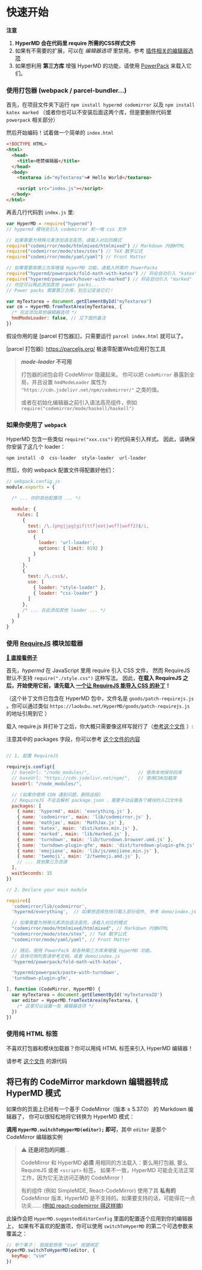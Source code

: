 # 快速开始

**注意**

1. **HyperMD 会在代码里 require 所需的CSS样式文件**
2. 如果有不需要的扩展，可以在 *编辑器选项* 里禁用。参考 [插件相关的编辑器选项][]
3. 如果想利用 **第三方库** 增强 HyperMD 的功能，请使用 [PowerPack][] 来载入它们。



### 使用打包器 (webpack / parcel-bundler...)

首先，在项目文件夹下运行 `npm install hypermd codemirror`
以及 `npm install katex marked` （或者你也可以不安装后面这两个库，但是要删除代码里 `powerpack` 相关部分）

然后开始编码！试着做一个简单的 `index.html`

```html
<!DOCTYPE HTML>
<html>
  <head>
    <title>绝赞编辑器</title>
  </head>
  <body>
    <textarea id="myTextarea"># Hello World</textarea>

    <script src="index.js"></script>
  </body>
</html>
```

再丢几行代码到 `index.js` 里:

```js
var HyperMD = require("hypermd")
// hypermd 模块会引入 codemirror 和一堆 css 文件

// 如果需要为特殊元素添加语法高亮，请载入对应的模式
require("codemirror/mode/htmlmixed/htmlmixed") // Markdown 内嵌HTML
require("codemirror/mode/stex/stex") // TeX 数学公式
require("codemirror/mode/yaml/yaml") // Front Matter

// 如果需要用第三方库增强 HyperMD 功能，请载入所需的 PowerPacks
require("hypermd/powerpack/fold-math-with-katex") // 将会自动引入 "katex"
require("hypermd/powerpack/hover-with-marked") // 将会自动引入 "marked"
// 你还可以再此添加其他 power packs...
// Power packs 需要第三方库，别忘记安装它们！

var myTextarea = document.getElementById("myTextarea")
var cm = HyperMD.fromTextArea(myTextarea, {
  /* 在此添加其他编辑器选项 */
  hmdModeLoader: false, // 见下面的备注
})
```

假设你用的是 [parcel 打包器][]，只需要运行 `parcel index.html` 就可以了。

[parcel 打包器]: https://parceljs.org/ 极速零配置Web应用打包工具


> ***mode-loader* 不可用**
>
> 打包器的闭包会将 CodeMirror 隐藏起来。
> 你可以把 `CodeMirror` 暴露到全局，并且设置 `hmdModeLoader` 属性为 `"https://cdn.jsdelivr.net/npm/codemirror/"` 之类的值。
>
> 或者在初始化编辑器之前引入语法高亮组件，例如 `require("codemirror/mode/haskell/haskell")`


### 如果你使用了 `webpack`

HyperMD 包含一些类似 `require("xxx.css")` 的代码来引入样式。
因此，请确保你安装了这几个 loader：

` npm install -D  css-loader  style-loader  url-loader `

然后，你的 webpack 配置文件得配置好他们：

```js
// webpack.config.js
module.exports = {

  /* ... 你的其他配置项 ... */

  module: {
    rules: [
      {
        test: /\.(png|jpg|gif|ttf|eot|woff|woff2)$/i,
        use: [
          {
            loader: 'url-loader',
            options: { limit: 8192 }
          }
        ]
      },
      {
        test: /\.css$/,
        use: [
          { loader: "style-loader" },
          { loader: "css-loader" }
        ]
      },
      /* ... 在此添加其他 loader ... */
    ]
  }
}
```




### 使用 [RequireJS](http://requirejs.org/) 模块加载器

[**🙋 直接看例子**](../examples/basic-requirejs.html)

首先，*hypermd* 在 JavaScript 里用 require 引入 CSS 文件，
然而 RequireJS 默认不支持 `require("./style.css")` 这种写法。
因此，**在载入 RequireJS 之后，开始使用它前，请先载入 [一个让 RequireJS 能导入 CSS 的补丁](../../goods/patch-requirejs.js)！**

（这个补丁文件已包含在 HyperMD 包中，文件名是 `goods/patch-requirejs.js` 。你可以通过类似 `https://laobubu.net/HyperMD/goods/patch-requirejs.js` 的地址引用到它 ）

载入 require.js 并打补丁之后，你大概只需要像这样写就行了（[参考这个文件](../../demo/index.js) ）:

注意其中的 packages 字段，你可以参考 [这个文件的内容](../../demo/requirejs_packages.js)

```js

// 1. 配置 RequireJS

requirejs.config({
  // baseUrl: "/node_modules/",                  // 使用本地保存的库
  // baseUrl: "https://cdn.jsdelivr.net/npm/",   // 使用CDN加载库
  baseUrl: "/node_modules/",

  // (如果你使用 CDN 遇到问题，删除这段)
  // RequireJS 不会去解析 package.json ，需要手动设置各个模块的入口文件名
  packages: [
    { name: 'hypermd', main: 'everything.js' },
    { name: 'codemirror', main: 'lib/codemirror.js' },
    { name: 'mathjax', main: 'MathJax.js' },
    { name: 'katex', main: 'dist/katex.min.js' },
    { name: 'marked', main: 'lib/marked.js' },
    { name: 'turndown', main: 'lib/turndown.browser.umd.js' },
    { name: 'turndown-plugin-gfm', main: 'dist/turndown-plugin-gfm.js' },
    { name: 'emojione', main: 'lib/js/emojione.min.js' },
    { name: 'twemoji', main: '2/twemoji.amd.js' },
    // ... 其他第三方资源
  ],
  waitSeconds: 15
})

// 2. Declare your main module

require([
  'codemirror/lib/codemirror',
  'hypermd/everything',  // 如果想选择性地只载入部分组件, 参考 demo/index.js

  // 如果需要为特殊元素添加语法高亮，请载入对应的模式
  "codemirror/mode/htmlmixed/htmlmixed", // Markdown 内嵌HTML
  "codemirror/mode/stex/stex", // TeX 数学公式
  "codemirror/mode/yaml/yaml", // Front Matter

  // 随后，使用 PowerPack 和各种第三方库来增强 HyperMD 功能。
  // 具体可用列表请参考文档，或者 demo/index.js
  'hypermd/powerpack/fold-math-with-katex',

  'hypermd/powerpack/paste-with-turndown',
  'turndown-plugin-gfm',

], function (CodeMirror, HyperMD) {
  var myTextarea = document.getElementById('myTextareaID')
  var editor = HyperMD.fromTextArea(myTextarea, {
    /* 这里可以设置一些 编辑器选项 */
  })
})

```

### 使用纯 HTML 标签

不喜欢打包器和模块加载器？你可以用纯 HTML 标签来引入 HyperMD 编辑器！

请参考 [这个文件](../examples/ai1.html) 的源代码


## 将已有的 CodeMirror markdown 编辑器转成 HyperMD 模式

如果你的页面上已经有一个基于 CodeMirror（版本 ≥ 5.37.0） 的 Markdown 编辑器了，
你可以很轻松地将它转换为 HyperMD 模式：

**调用 `HyperMD.switchToHyperMD(editor);` 即可**，其中 `editor` 是那个 CodeMirror 编辑器实例

> :warning: **还是闭包的问题**...
>
> CodeMirror 和 HyperMD __必须__ 用相同的方法载入：要么用打包器, 要么 RequireJS 或者 `<script>` 标签。
> 如果不一致，HyperMD 可能会无法正常工作，因为它无法访问正确的 CodeMirror！
>
> 有的组件 (例如 SimpleMDE, React-CodeMirror) 使用了其 __私有的__ CodeMirror 版本,
> HyperMD 是不支持的。如果要支持的话，可能得花一点功夫……
> [(例如 react-codemirror 得这样搞)](https://github.com/laobubu/HyperMD/issues/26#issuecomment-391420190)

此操作会把 `HyperMD.suggestedEditorConfig` 里面的配置逐个应用到你的编辑器上，
如果有不喜欢的配置项，你可以使用 `switchToHyperMD` 的第二个可选参数来覆盖之：

```js
// 举个栗子： 我就是想用 "vim" 按键绑定
HyperMD.switchToHyperMD(editor, {
  keyMap: "vim"
})
```



[插件相关的编辑器选项]: ./options-for-addons.md
[PowerPack]: ../powerpacks.md
